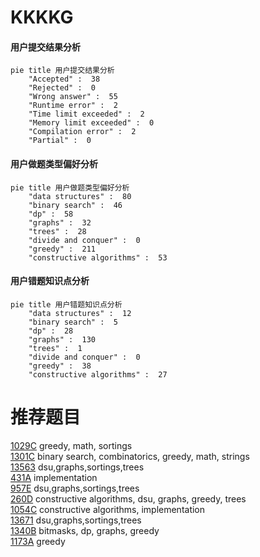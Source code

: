 # KKKKG

<!-- tabs:start -->



#### **用户提交结果分析**

```mermaid
pie title 用户提交结果分析
    "Accepted" :  38
    "Rejected" :  0
    "Wrong answer" :  55
    "Runtime error" :  2
    "Time limit exceeded" :  2
    "Memory limit exceeded" :  0
    "Compilation error" :  2
    "Partial" :  0
```

#### **用户做题类型偏好分析**

```mermaid
pie title 用户做题类型偏好分析
    "data structures" :  80
    "binary search" :  46
    "dp" :  58
    "graphs" :  32
    "trees" :  28
    "divide and conquer" :  0
    "greedy" :  211
    "constructive algorithms" :  53
```
#### **用户错题知识点分析**

```mermaid
pie title 用户错题知识点分析
    "data structures" :  12
    "binary search" :  5
    "dp" :  28
    "graphs" :  130
    "trees" :  1
    "divide and conquer" :  0
    "greedy" :  38
    "constructive algorithms" :  27
```



<!-- tabs:end -->
# 推荐题目
[1029C](https://codeforces.com/contest/1029/problem/C)		greedy,
                        math,
                        sortings		  
[1301C](https://codeforces.com/contest/1301/problem/C)		binary search,
                        combinatorics,
                        greedy,
                        math,
                        strings		  
[13563](https://codeforces.com/contest/1356/problem/3)		dsu,graphs,sortings,trees		  
[431A](https://codeforces.com/contest/431/problem/A)		implementation		  
[957E](https://codeforces.com/contest/957/problem/E)		dsu,graphs,sortings,trees		  
[260D](https://codeforces.com/contest/260/problem/D)		constructive algorithms,
                        dsu,
                        graphs,
                        greedy,
                        trees		  
[1054C](https://codeforces.com/contest/1054/problem/C)		constructive algorithms,
                        implementation		  
[13671](https://codeforces.com/contest/1367/problem/1)		dsu,graphs,sortings,trees		  
[1340B](https://codeforces.com/contest/1340/problem/B)		bitmasks,
                        dp,
                        graphs,
                        greedy		  
[1173A](https://codeforces.com/contest/1173/problem/A)		greedy		  

